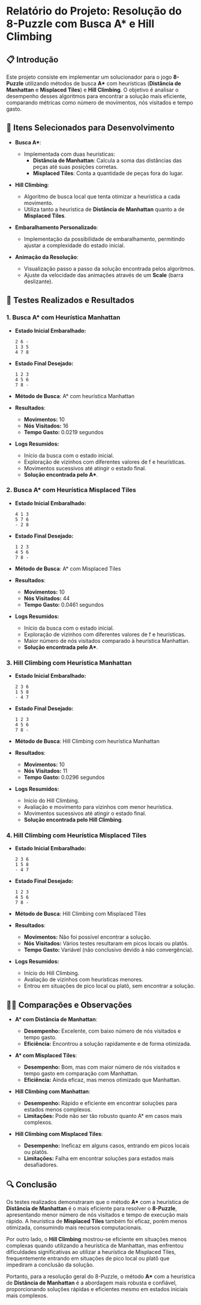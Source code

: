 # Relatório do Projeto: Resolução do 8-Puzzle com Busca A* e Hill Climbing

## 📋 Introdução

Este projeto consiste em implementar um solucionador para o jogo **8-Puzzle** utilizando métodos de busca **A\*** com heurísticas (**Distância de Manhattan** e **Misplaced Tiles**) e **Hill Climbing**. O objetivo é analisar o desempenho desses algoritmos para encontrar a solução mais eficiente, comparando métricas como número de movimentos, nós visitados e tempo gasto.

## 🔧 Itens Selecionados para Desenvolvimento

- **Busca A\***:
  - Implementada com duas heurísticas:
    - **Distância de Manhattan**: Calcula a soma das distâncias das peças até suas posições corretas.
    - **Misplaced Tiles**: Conta a quantidade de peças fora do lugar.
  
- **Hill Climbing**:
  - Algoritmo de busca local que tenta otimizar a heurística a cada movimento.
  - Utiliza tanto a heurística de **Distância de Manhattan** quanto a de **Misplaced Tiles**.
  
- **Embaralhamento Personalizado**:
  - Implementação da possibilidade de embaralhamento, permitindo ajustar a complexidade do estado inicial.
  
- **Animação da Resolução**:
  - Visualização passo a passo da solução encontrada pelos algoritmos.
  - Ajuste da velocidade das animações através de um **Scale** (barra deslizante).

## 🧪 Testes Realizados e Resultados

### 1. Busca A\* com Heurística Manhattan

- **Estado Inicial Embaralhado:**

    ```
    2 6 -
    1 3 5
    4 7 8
    ```
  
- **Estado Final Desejado:**

    ```
    1 2 3
    4 5 6
    7 8 -
    ```
  
- **Método de Busca**: A* com heurística Manhattan
- **Resultados**:
  - **Movimentos:** 10
  - **Nós Visitados:** 16
  - **Tempo Gasto:** 0.0219 segundos
- **Logs Resumidos:**
  - Início da busca com o estado inicial.
  - Exploração de vizinhos com diferentes valores de f e heurísticas.
  - Movimentos sucessivos até atingir o estado final.
  - **Solução encontrada pelo A\***.

### 2. Busca A\* com Heurística Misplaced Tiles

- **Estado Inicial Embaralhado:**

    ```
    4 1 3
    5 7 6
    - 2 8
    ```
  
- **Estado Final Desejado:**

    ```
    1 2 3
    4 5 6
    7 8 -
    ```
  
- **Método de Busca**: A* com Misplaced Tiles
- **Resultados**:
  - **Movimentos:** 10
  - **Nós Visitados:** 44
  - **Tempo Gasto:** 0.0461 segundos
- **Logs Resumidos:**
  - Início da busca com o estado inicial.
  - Exploração de vizinhos com diferentes valores de f e heurísticas.
  - Maior número de nós visitados comparado à heurística Manhattan.
  - **Solução encontrada pelo A\***.

### 3. Hill Climbing com Heurística Manhattan

- **Estado Inicial Embaralhado:**

    ```
    2 3 6
    1 5 8
    - 4 7
    ```
  
- **Estado Final Desejado:**

    ```
    1 2 3
    4 5 6
    7 8 -
    ```
  
- **Método de Busca**: Hill Climbing com heurística Manhattan
- **Resultados**:
  - **Movimentos:** 10
  - **Nós Visitados:** 11
  - **Tempo Gasto:** 0.0296 segundos
- **Logs Resumidos:**
  - Início do Hill Climbing.
  - Avaliação e movimento para vizinhos com menor heurística.
  - Movimentos sucessivos até atingir o estado final.
  - **Solução encontrada pelo Hill Climbing**.

### 4. Hill Climbing com Heurística Misplaced Tiles

- **Estado Inicial Embaralhado:**

    ```
    2 3 6
    1 5 8
    - 4 7
    ```
  
- **Estado Final Desejado:**

    ```
    1 2 3
    4 5 6
    7 8 -
    ```
  
- **Método de Busca**: Hill Climbing com Misplaced Tiles
- **Resultados**:
  - **Movimentos:** Não foi possível encontrar a solução.
  - **Nós Visitados:** Vários testes resultaram em picos locais ou platôs.
  - **Tempo Gasto:** Variável (não conclusivo devido à não convergência).
- **Logs Resumidos:**
  - Início do Hill Climbing.
  - Avaliação de vizinhos com heurísticas menores.
  - Entrou em situações de pico local ou platô, sem encontrar a solução.

## 🕵️‍♂️ Comparações e Observações

- **A\* com Distância de Manhattan**:
  - **Desempenho:** Excelente, com baixo número de nós visitados e tempo gasto.
  - **Eficiência:** Encontrou a solução rapidamente e de forma otimizada.
  
- **A\* com Misplaced Tiles**:
  - **Desempenho:** Bom, mas com maior número de nós visitados e tempo gasto em comparação com Manhattan.
  - **Eficiência:** Ainda eficaz, mas menos otimizado que Manhattan.
  
- **Hill Climbing com Manhattan**:
  - **Desempenho:** Rápido e eficiente em encontrar soluções para estados menos complexos.
  - **Limitações:** Pode não ser tão robusto quanto A\* em casos mais complexos.
  
- **Hill Climbing com Misplaced Tiles**:
  - **Desempenho:** Ineficaz em alguns casos, entrando em picos locais ou platôs.
  - **Limitações:** Falha em encontrar soluções para estados mais desafiadores.

## 🔍 Conclusão

Os testes realizados demonstraram que o método **A\*** com a heurística de **Distância de Manhattan** é o mais eficiente para resolver o **8-Puzzle**, apresentando menor número de nós visitados e tempo de execução mais rápido. A heurística de **Misplaced Tiles** também foi eficaz, porém menos otimizada, consumindo mais recursos computacionais.

Por outro lado, o **Hill Climbing** mostrou-se eficiente em situações menos complexas quando utilizando a heurística de Manhattan, mas enfrentou dificuldades significativas ao utilizar a heurística de Misplaced Tiles, frequentemente entrando em situações de pico local ou platô que impediram a conclusão da solução.

Portanto, para a resolução geral do 8-Puzzle, o método **A\*** com a heurística de **Distância de Manhattan** é a abordagem mais robusta e confiável, proporcionando soluções rápidas e eficientes mesmo em estados iniciais mais complexos.


